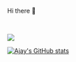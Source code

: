 
Hi there 👋

<br/>

![](https://komarev.com/ghpvc/?username=mallajay)


[![Ajay's GitHub stats](https://github-readme-stats.vercel.app/api?username=mallajay)](https://github.com/mallajay/github-readme-stats)

<!--
**mallajay/mallajay** is a ✨ _special_ ✨ repository because its `README.md` (this file) appears on your GitHub profile.

Here are some ideas to get you started:

- 🔭 I’m currently working on ...
- 🌱 I’m currently learning ...
- 👯 I’m looking to collaborate on ...
- 🤔 I’m looking for help with ...
- 💬 Ask me about ...
- 📫 How to reach me: ...
- 😄 Pronouns: ...
- ⚡ Fun fact: ...
-->
